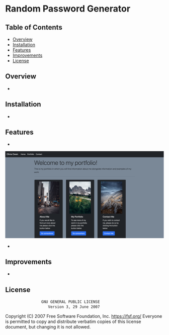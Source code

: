 # Random Password Generator

## Table of Contents

* [Overview](#Overview)
* [Installation](#Installation)
* [Features](#Features)
* [Improvements](#Improvements)
* [License](#license)


## Overview
-

## Installation
-

## Features
-

![Screenshot of homepage](https://raw.githubusercontent.com/oliviaowen1/Homework_Week_3/main/assets/Screenshot%202020-12-13%20at%2013.27.14.png)

-

## Improvements
-

## License
                    GNU GENERAL PUBLIC LICENSE
                       Version 3, 29 June 2007

 Copyright (C) 2007 Free Software Foundation, Inc. <https://fsf.org/>
 Everyone is permitted to copy and distribute verbatim copies
 of this license document, but changing it is not allowed.